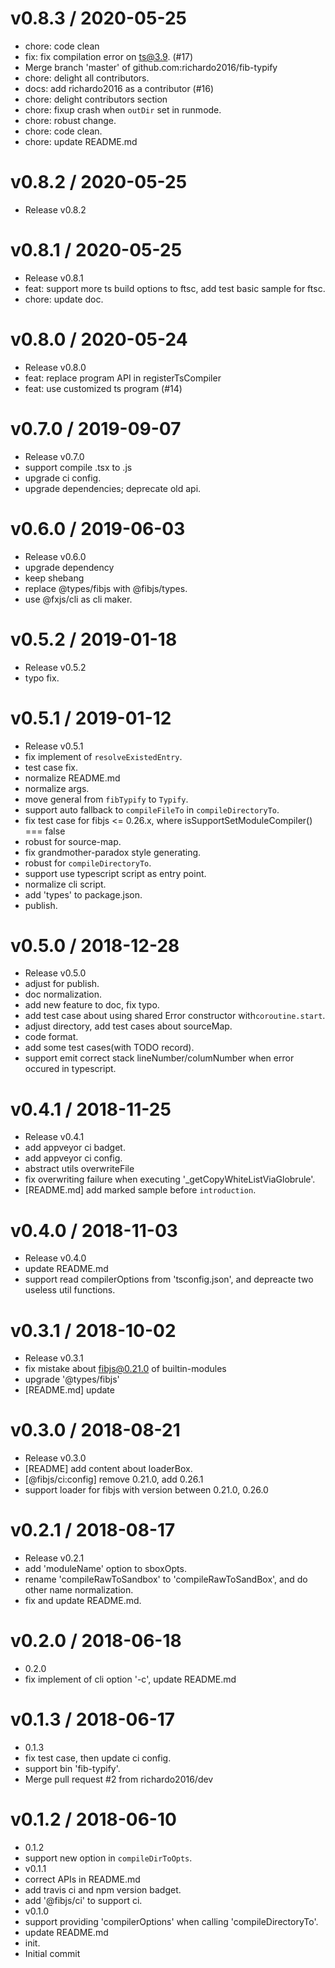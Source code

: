 
v0.8.3 / 2020-05-25
==================

  * chore: code clean
  * fix: fix compilation error on ts@3.9. (#17)
  * Merge branch 'master' of github.com:richardo2016/fib-typify
  * chore: delight all contributors.
  * docs: add richardo2016 as a contributor (#16)
  * chore: delight contributors section
  * chore: fixup crash when `outDir` set in runmode.
  * chore: robust change.
  * chore: code clean.
  * chore: update README.md

v0.8.2 / 2020-05-25
===================

  * Release v0.8.2

v0.8.1 / 2020-05-25
===================

  * Release v0.8.1
  * feat: support more ts build options to ftsc, add test basic sample for ftsc.
  * chore: update doc.

v0.8.0 / 2020-05-24
===================

  * Release v0.8.0
  * feat: replace program API in registerTsCompiler
  * feat: use customized ts program (#14)

v0.7.0 / 2019-09-07
===================

  * Release v0.7.0
  * support compile .tsx to .js
  * upgrade ci config.
  * upgrade dependencies; deprecate old api.

v0.6.0 / 2019-06-03
===================

  * Release v0.6.0
  * upgrade dependency
  * keep shebang
  * replace @types/fibjs with @fibjs/types.
  * use @fxjs/cli as cli maker.

v0.5.2 / 2019-01-18
===================

  * Release v0.5.2
  * typo fix.

v0.5.1 / 2019-01-12
===================

  * Release v0.5.1
  * fix implement of `resolveExistedEntry`.
  * test case fix.
  * normalize README.md
  * normalize args.
  * move general from `fibTypify` to `Typify`.
  * support auto fallback to `compileFileTo` in `compileDirectoryTo`.
  * fix test case for fibjs <= 0.26.x, where isSupportSetModuleCompiler() === false
  * robust for source-map.
  * fix grandmother-paradox style generating.
  * robust for `compileDirectoryTo`.
  * support use typescript script as entry point.
  * normalize cli script.
  * add 'types' to package.json.
  * publish.

v0.5.0 / 2018-12-28
===================

  * Release v0.5.0
  * adjust for publish.
  * doc normalization.
  * add new feature to doc, fix typo.
  * add test case about using shared Error constructor with`coroutine.start`.
  * adjust directory, add test cases about sourceMap.
  * code format.
  * add some test cases(with TODO record).
  * support emit correct stack lineNumber/columNumber when error occured in typescript.

v0.4.1 / 2018-11-25
===================

  * Release v0.4.1
  * add appveyor ci badget.
  * add appveyor ci config.
  * abstract utils overwriteFile
  * fix overwriting failure when executing '_getCopyWhiteListViaGlobrule'.
  * [README.md] add marked sample before `introduction`.

v0.4.0 / 2018-11-03
===================

  * Release v0.4.0
  * update README.md
  * support read compilerOptions from 'tsconfig.json', and depreacte two useless util functions.

v0.3.1 / 2018-10-02
===================

  * Release v0.3.1
  * fix mistake about fibjs@0.21.0 of builtin-modules
  * upgrade '@types/fibjs'
  * [README.md] update

v0.3.0 / 2018-08-21
===================

  * Release v0.3.0
  * [README] add content about loaderBox.
  * [@fibjs/ci:config] remove 0.21.0, add 0.26.1
  * support loader for fibjs with version between 0.21.0, 0.26.0

v0.2.1 / 2018-08-17
===================

  * Release v0.2.1
  * add 'moduleName' option to sboxOpts.
  * rename 'compileRawToSandbox' to 'compileRawToSandBox', and do other name normalization.
  * fix and update README.md.

v0.2.0 / 2018-06-18
===================

  * 0.2.0
  * fix implement of  cli option '-c', update README.md

v0.1.3 / 2018-06-17
===================

  * 0.1.3
  * fix test case, then update ci config.
  * support bin 'fib-typify'.
  * Merge pull request #2 from richardo2016/dev

v0.1.2 / 2018-06-10
===================

  * 0.1.2
  * support new option in `compileDirToOpts`.
  * v0.1.1
  * correct APIs in README.md
  * add travis ci and npm version badget.
  * add '@fibjs/ci' to support ci.
  * v0.1.0
  * support providing 'compilerOptions' when calling 'compileDirectoryTo'.
  * update README.md
  * init.
  * Initial commit
